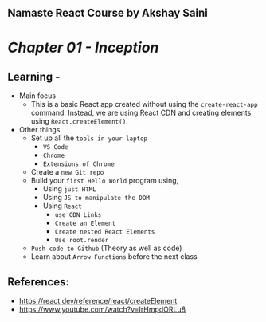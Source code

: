 ## Namaste React Course by Akshay Saini
# _Chapter 01 - Inception_


## Learning -
- Main focus
    - This is a basic React app created without using the `create-react-app` command. Instead, we are using React CDN and creating elements using `React.createElement()`.
- Other things
    - Set up all the `tools in your laptop`
        - `VS Code`
        - `Chrome`
        - `Extensions of Chrome`
    - Create a `new Git repo`
    - Build your `first Hello World` program using,
        - Using `just HTML`
        - Using `JS to manipulate the DOM`
        - Using `React`
            - `use CDN Links`
            - `Create an Element`
            - `Create nested React Elements`
            - `Use root.render`
    - `Push code to Github` (Theory as well as code)
    - Learn about `Arrow Functions` before the next class



## References:
- https://react.dev/reference/react/createElement
- https://www.youtube.com/watch?v=IrHmpdORLu8
